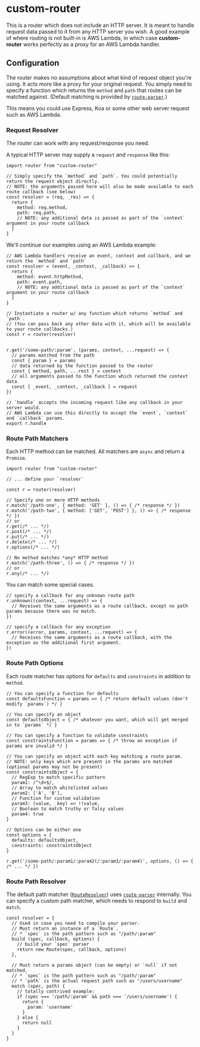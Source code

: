 # custom-router

This is a router which does not include an HTTP server. It is meant to handle request data passed to it from any HTTP server you wish. A good example of where routing is not built-in is AWS Lambda, in which case **custom-router** works perfectly as a proxy for an AWS Lambda handler.

## Configuration

The router makes no assumptions about what kind of request object you're using. It acts more like a proxy for your original request. You simply need to specify a function which returns the `method` and `path` that routes can be matched against. (Default matching is provided by [`route-parser`](https://github.com/rcs/route-parser).)

This means you could use Express, Koa or some other web server request such as AWS Lambda.

### Request Resolver

The router can work with any request/response you need.

A typical HTTP server may supply a `request` and `response` like this:

```es6
import router from "custom-router"

// Simply specify the `method` and `path`. You could potentially return the request object directly.
// NOTE: the arguments passed here will also be made available to each route callback (see below)
const resolver = (req, _res) => {
  return {
    method: req.method,
    path: req.path,
    // NOTE: any additional data is passed as part of the `context` argument in your route callback
  }
}
```

We'll continue our examples using an AWS Lambda example:

```es6
// AWS Lambda handlers receive an event, context and callback, and we return the `method` and `path`
const resolver = (event, _context, _callback) => {
  return {
    method: event.httpMethod,
    path: event.path,
    // NOTE: any additional data is passed as part of the `context` argument in your route callback
  }
}

// Instantiate a router w/ any function which returns `method` and `path`.
// (You can pass back any other data with it, which will be available to your route callbacks.)
const r = router(resolver)


r.get('/some-path/:param', (params, context, ...request) => {
  // params matched from the path
  const { param } = params
  // data returned by the function passed to the router
  const { method, path, ...rest } = context
  // all arguments passed to the function which returned the context data
  const [ _event, _context, _callback ] = request
})

// `handle` accepts the incoming request like any callback in your server would.
// AWS Lambda can use this directly to accept the `event`, `context` and `callback` params.
export r.handle
```

### Route Path Matchers

Each HTTP method can be matched. All matchers are `async` and return a `Promise`.

```es6
import router from "custom-router"

// ... define your `resolver`

const r = router(resolver)

// Specify one or more HTTP methods
r.match('/path-one', { method: 'GET' }, () => { /* response */ })
r.match('/path-two', { method: ['GET', 'POST'] }, () => { /* response */ })
// or
r.get(/* ... */)
r.post(/* ... */)
r.put(/* ... */)
r.delete(/* ... */)
r.options(/* ... */)

// No method matches *any* HTTP method
r.match('/path-three', () => { /* response */ })
// or
r.any(/* ... */)
```

You can match some special cases.

```es6
// specify a callback for any unknown route path
r.unknown((context, ...request) => {
  // Receives the same arguments as a route callback, except no path params because there was no match.
})

// specify a callback for any exception
r.error((error, params, context, ...request) => {
  // Receives the same arguments as a route callback, with the exception as the additional first argument.
})
```

### Route Path Options

Each route matcher has options for `defaults` and `constraints` in addition to `method`.

```es6
// You can specify a function for defaults
const defaultsFunction = params => { /* return default values (don't modify `params`) */ }

// You can specify an object
const defaultsObject = { /* whatever you want, which will get merged in to `params` */ }

// You can specify a function to validate constraints
const constraintsFunction = params => { /* throw an exception if params are invalid */ }

// You can specify an object with each key matching a route param.
// NOTE: only keys which are present in the params are matched (optional params may not be present)
const constraintsObject = {
  // RegExp to match specific pattern
  param1: /^\d+$/,
  // Array to match whitelisted values
  param2: ['A', 'B'],
  // Function for custom validation
  param3: (value, _key) => !!value,
  // Boolean to match truthy or falsy values
  param4: true
}

// Options can be either one
const options = {
  defaults: defaultsObject,
  constraints: constraintsObject
}

r.get('/some-path/:param1/:param2(/:param3/:param4)', options, () => { /* ... */ })
```

### Route Path Resolver

The default path matcher ([`RouteResolver`](./route_resolver.js)) uses [`route-parser`](https://github.com/rcs/route-parser) internally. You can specify a custom path matcher, which needs to respond to `build` and `match`.

```es6
const resolver = {
  // Used in case you need to compile your parser.
  // Must return an instance of a `Route`.
  // * `spec` is the path pattern such as "/path/:param"
  build (spec, callback, options) {
    // build your `spec` parser
    return new Route(spec, callback, options)
  },

  // Must return a params object (can be empty) or `null` if not matched.
  // * `spec` is the path pattern such as "/path/:param"
  // * `path` is the actual request path such as "/users/username"
  match (spec, path) {
    // totally contrived example:
    if (spec === '/path/:param' && path === '/users/username') {
      return {
        param: 'username'
      }
    } else {
      return null
    }
  }
}
```

